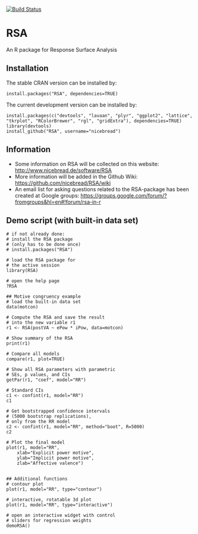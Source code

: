 [![Build Status](https://travis-ci.org/nicebread/RSA.svg?branch=master)](https://travis-ci.org/nicebread/RSA)


RSA
===

An R package for Response Surface Analysis

## Installation
The stable CRAN version can be installed by:

    install.packages("RSA", dependencies=TRUE)

The current development version can be installed by:

	install.packages(c("devtools", "lavaan", "plyr", "ggplot2", "lattice", "tkrplot", "RColorBrewer", "rgl", "gridExtra"), dependencies=TRUE)
    library(devtools)
    install_github("RSA", username="nicebread")

	
## Information

* Some information on RSA will be collected on this website: http://www.nicebread.de/software/RSA
* More information will be added in the Github Wiki: https://github.com/nicebread/RSA/wiki
* An email list for asking questions related to the RSA-package has been created at Google groups: https://groups.google.com/forum/?fromgroups&hl=en#!forum/rsa-in-r


## Demo script (with built-in data set)
    
    # if not already done: 
    # install the RSA package
    # (only has to be done once)
    # install.packages("RSA")
    
    # load the RSA package for
    # the active session
    library(RSA)
    
    # open the help page
    ?RSA
    
    ## Motive congruency example
    # load the built-in data set
    data(motcon)
    
    # Compute the RSA and save the result
    # into the new variable r1
    r1 <- RSA(postVA ~ ePow * iPow, data=motcon)
    
    # Show summary of the RSA
    print(r1)
    
    # Compare all models
    compare(r1, plot=TRUE)
    
    # Show all RSA parameters with parametric
    # SEs, p values, and CIs
    getPar(r1, "coef", model="RR")
    
    # Standard CIs
    c1 <- confint(r1, model="RR")
    c1
    
    # Get bootstrapped confidence intervals
    # (5000 bootstrap replications), 
    # only from the RR model
    c2 <- confint(r1, model="RR", method="boot", R=5000)
    c2
    
    # Plot the final model
    plot(r1, model="RR", 
    	xlab="Explicit power motive",
        ylab="Implicit power motive",
        zlab="Affective valence")
          
    
    ## Additional functions
    # contour plot
    plot(r1, model="RR", type="contour")
    
    # interactive, rotatable 3d plot
    plot(r1, model="RR", type="interactive")
    
    # open an interactive widget with control
    # sliders for regression weights
    demoRSA()
